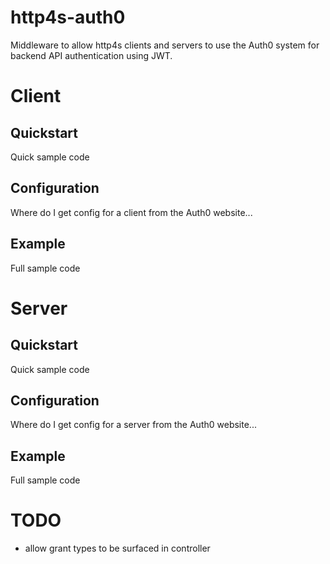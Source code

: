 # http4s-auth0

Middleware to allow http4s clients and servers to use the Auth0 system for backend API authentication using JWT.

# Client

## Quickstart

Quick sample code

## Configuration

Where do I get config for a client from the Auth0 website...

## Example

Full sample code

# Server

## Quickstart

Quick sample code

## Configuration

Where do I get config for a server from the Auth0 website...

## Example

Full sample code

# TODO

* allow grant types to be surfaced in controller
